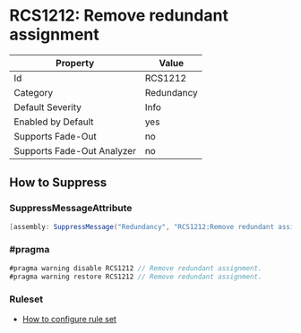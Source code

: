 # RCS1212: Remove redundant assignment

Property | Value
--- | --- 
Id | RCS1212
Category | Redundancy
Default Severity | Info
Enabled by Default | yes
Supports Fade-Out | no
Supports Fade-Out Analyzer | no

## How to Suppress

### SuppressMessageAttribute

```csharp
[assembly: SuppressMessage("Redundancy", "RCS1212:Remove redundant assignment.", Justification = "<Pending>")]
```

### \#pragma

```csharp
#pragma warning disable RCS1212 // Remove redundant assignment.
#pragma warning restore RCS1212 // Remove redundant assignment.
```

### Ruleset

* [How to configure rule set](../HowToConfigureAnalyzers.md)
